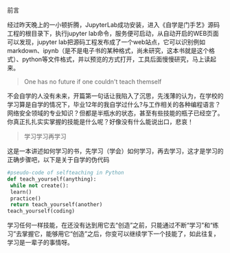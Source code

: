 前言

经过昨天晚上的一小顿折腾，JupyterLab成功安装，进入《自学是门手艺》源码工程的根目录下，执行jupyter lab命令，服务便可启动，从自动开启的WEB页面可以发现，jupyter lab把源码工程发布成了一个web站点，它可以识别例如markdown、ipynb（是不是电子书的某种格式，尚未研究，这本书就是这个格式）、python等文件格式，并以预览的方式打开，工具后面慢慢研究，马上读起来。

> One has no future if one couldn't teach themself

不会自学的人没有未来，开篇第一句话让我陷入了沉思，先浅薄的认为，在学校的学习算是自学的情况下，毕业12年的我自学过什么?与工作相关的各种编程语言？网络安全领域的专业知识？但都是半瓶水的状态，甚至有些技能的瓶子已经空了。你真正扎扎实实掌握的技能是什么呢？好像没有什么能说出口，悲哀！

> 学习学习再学习

这是一本讲述如何学习的书，先学习（学会）如何学习，再去学习，这才是学习的正确步骤吧，以下是关于自学的伪代码

```python
#pseudo-code of selfteaching in Python
def teach_yourself(anything):
 while not create():
 learn()
 practice()
 return teach_yourself(another) 
teach_yourself(coding)
```

学习任何一样技能，在还没有达到用它去“创造”之前，只能通过不断“学习”和“练习”去掌握它，能够用它“创造”之后，你变可以继续学下一个技能了，如此往复，学习是一辈子的事情呀。
